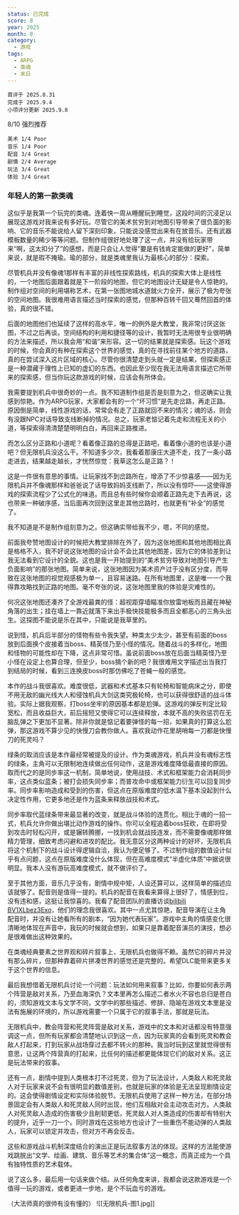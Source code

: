 ```yaml
---
status: 已完成
score: 8
year: 2025
month: 8
category:
  - 游戏
tags:
  - ARPG
  - 类魂
  - 末日
---
```

	首评于 2025.8.31
	完成于 2025.9.4
	小项评分更新 2025.9.8

8/10 强烈推荐

```
美术 1/4 Poor
音乐 1/4 Poor
配音 3/4 Great
剧情 2/4 Average
玩法 3/4 Great
体验 3/4 Great
```

### 年轻人的第一款类魂

这似乎是我第一个玩完的类魂。连着快一周从睡醒玩到睡觉，这段时间的沉浸足以展现这游戏对我来说有多好玩。尽管它的美术贫穷到对地图引导带来了很负面的影响、它的音乐不能说给人留下深刻印象，只能说没感觉出来有在放音乐。还有武器模板数量的稀少等等问题。但制作组很好地处理了这一点，并没有给玩家带来“啊，这太扣分了”的感想，而是只会让人觉得“要是有钱肯定能做的更好”，简单来说，就是瑕不掩瑜。瑜的部分，就是类魂里我认为最核心的部分：探索。

尽管机兵并没有像魂1那样有丰富的非线性探索路线，机兵的探索大体上是线性的，一个地图后面跟着就是下一阶段的地图，但它的地图设计无疑是令人惊艳的。制作组对空间的利用堪称艺术，在第一张图地城水道就火力全开，展示了极为夸张的空间地图。我很难用语言描述当时探索的感觉，但那种百转千回又蓦然回首的体验，真的很不错。

后面的地图他们也延续了这样的高水平，唯一的例外是大教堂，我非常讨厌这张图，不过之后再谈。空间结构的利用和捷径等的设计，我暂时无法用很专业很明确的方法来描述，所以我会用“和谐”来形容。这一切的结果就是探索感。玩这个游戏的时候，你会真的有种在探索这个世界的感觉，真的在寻找前往某个地方的道路，真的在尝试深入这片区域的核心。尽管你很清楚走到头就一定是结果，但探索感正是一种潜藏于理性上已知的虚幻的东西。也因此至少现在我无法用语言描述它所带来的探索感，但当你玩这款游戏的时候，应该会有所体会。

我需要提到机兵中很奇妙的一点。我不知道制作组是否是刻意为之，但这确实让我感到惊艳。作为ARPG玩家，大家都会有的一个“坏习惯”是先走岔路，再走正路。原因倒是简单，线性游戏的话，常常会有走了正路就回不来的情况；魂的话，则会有没跟NPC对话导致支线断掉的情况。总之，玩家老惦记着先走和流程无关的小道，等探索得清清楚楚明明白白，再回来正路推进。

而怎么区分正路和小道呢？看着像正路的总得是正路吧，看着像小道的也该是小道吧？但无限机兵没这么干。不知道多少次，我看着那康庄大道不走，找了一条小路走进去，结果越走越长，才恍然惊觉：我草这怎么是正路？！

这是一件很有意思的事情。让玩家找不到岔路所在，增添了不少惊喜感——因为无限机兵并不像魂那样和爸爸说了话导致妈妈支线断了，所以没有惊吓——这使得游戏的探索流程少了公式化的味道。而且总有些时候你会顺着正路先走下去再说，这也带来一种破序感，当后面再次回到这里走其他岔路时，也就更有“补全”的感觉了。

我不知道是不是制作组刻意为之。但这确实带给我不少，嗯，不同的感觉。

前面我夸赞地图设计的时候把大教堂排除在外了，因为这张地图和其他地图相比真是格格不入，我不好说这张地图的设计会不会比其他地图差，因为它的体验差到让我无法看到它设计的全貌。这也是我一开始提到的“美术贫穷导致对地图引导产生负面影响”的那张地图。简单来说，这张地图因为美术资产过于没有区分度，而导致在这张地图的视觉观感极为单一，且容易迷路。在所有地图里，这是唯一一个我得靠攻略找到正路的地图。毫不夸张的说，这张地图里我的体验是灾难性的。

何况这张地图还凑齐了全游戏最粪的怪：超视距穿墙瞄准你放雷地板而且藏在神秘角落的出生；挂在墙上一靠近就落下来出手极快技能极多而且全都恶心的三角头出生。这探图不能说是乐在其中，只能说是我草里的。

说到怪，机兵后半部分的怪物有些令我失望。种类太少太少，甚至有前面的boss放到后面换个皮接着当boss、精英怪乃至小怪的情况。随着战斗的多样化，地图和怪物的可能性却在下降，这点非常可惜。虽说前面boss放在后面当精英怪乃至小怪在设定上也算合理，但至少，boss搞个新的吧？我很难用文字描述出当我打到结局的时候，看到三连换皮boss时那仿佛吃了苍蝇一般的感觉。

本作的战斗我很喜欢。难度很低，武器和术式基本只有轮椅和智能病床之分，即使不用无敌的幽光线大人和侵蚀机兵大剑这类究极轮椅，也可以获得很舒适的战斗体验。实际上据我观察，打boss坐牢的原因基本都是尬弹。这游戏的弹反判定比较宽松，而且收益巨大，前后摇短又使得它可以连续释放，本就不高的失败惩罚在无脑乱弹之下更加不显著。除非你就是惦记着要弹怪的每一招，如果真的打算这么尬弹，那这游戏不算少见的快慢刀会教你做人。喜欢我动作花里胡哨每一刀都是快慢刀的死灵吗？

绿条的取消应该是本作最经常被提及的设计。作为类魂游戏，机兵并没有魂标志性的绿条，主角可以无限制地连续做出任何动作，这是游戏难度降低最直接的原因。取而代之的是同步率这一机制，简单地说，使用战技、术式和框架能力会消耗同步率，这点类似蓝条；被打会损失同步率；而普攻命中或框架能力衍生可以回复同步率。同步率影响造成和受到的伤害，但这点在原版难度的低水温下基本没起到什么决定性作用，它更多地还是作为蓝条来释放战技和术式。

同步率取代蓝绿条带来最显著的改变，就是战斗体验的连贯化。相比于魂的一招一式，机兵允许你做出堪比动作游戏的操作。你可以全程追着boss狂砍，在即将受到攻击时轻松闪开，或是辗转腾挪，一找到机会就战技连发，而不需要像魂那样做精力管理，细致考虑闪避和进攻的配比。我无意区分这两种设计的好坏，无限机兵将这个机制下的战斗设计得逻辑自洽，我认为便足够了。不过制作组的数值设计似乎有点问题，这点在原版难度没什么体现，但在高难度模式“半虚化体质”中据说很明显。我本人没有游玩高难度模式，就不做评价了。

至于其他方面，音乐几乎没有，剧情中规中矩，人设还算可以，这样简单的描述应该就够了。配音则是值得一提的。机兵的配音在我看来算得上很好了，情感到位，没有违和感，这挺让我惊喜的。我看了配音团队的直播访谈[bilibili BV1XLbez3Exo](https://www.bilibili.com/video/BV1XLbez3Exo/)，他们的理念我很喜欢。其中一点尤其惊艳，配音导演在让主角配音时，并没有让她看所有的剧本，“因为她代表玩家”。游戏中主角的情感变化很清晰地体现在声音中，我玩的时候就会想到，如果只是靠着配音演员的演技，想必是很难做出这种效果的。

在类魂经典要素之世界观和碎片叙事上，无限机兵也做得不赖。虽然它的碎片并没有那么碎片，但那种靠着碎片拼凑世界的感觉还是完整的。希望DLC能带来更多关于这个世界的信息。

最后我想借着无限机兵讨论一个问题：玩法如何用来叙事？比如，你要如何表示两个阵营是敌对关系，乃至血海深仇？文本里再怎么描述二者水火不容也总归是苍白的，须知游戏文本与文学不同，文学中的那些描述、修辞、隐喻在游戏文本里是没法有施展的环境的，所以游戏需要一个只属于它的叙事手法，那就是玩法。

无限机兵中，教会阵营和死灵阵营是敌对关系，游戏中的文本和对话都没有特意强调这一点，但所有玩家都会清楚地认识到这一点，因为玩家真的会看到死灵和教会敌人打起来，打到玩家从战场穿过去都不转火的那种。我当时玩到这里就觉得很有意思，让这两个阵营真的打起来，比任何的描述都更能体现它们的敌对关系。这正是玩法带来的叙事。

还有一点，剧情中提到人类根本打不过死灵，但为了玩法设计，人类敌人和死灵敌人对于玩家来说不会有很明显的数值差别，也就是玩家的体验是无法呈现剧情设定的。这会使得剧情设定和实际体验脱节。无限机兵使用了这样一种方法，在部分场景固定会有人类敌人和死灵敌人同时出现，他们互相敌对会主动攻击对方。人类敌人对死灵敌人造成的伤害极少且削韧更低，死灵敌人对人类造成的伤害却有特别大的提升，近乎一刀一个。同时游戏在这些地方也设计了一些重伤不能动弹的人类敌人，玩家可以锁定并攻击，但对方不再会反击。

这些和游戏战斗机制深度结合的演出正是玩法叙事方法的体现。这样的方法能使游戏跳脱出“文学、绘画、建筑、音乐等艺术的集合体”这一概念，而真正成为一个具有独特性质的艺术载体。

说了这么多，最后用一句话来做个结。从任何角度来讲，我都会说这款游戏是一个值得一玩的游戏，或者更进一步地，是个不玩血亏的游戏。

（大法师真的很帅有没有懂的）
![[无限机兵-图1.jpg]]






